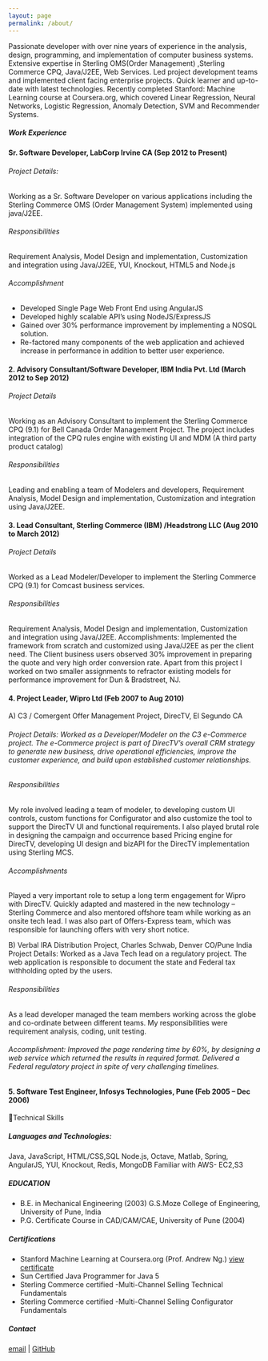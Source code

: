 ```yaml
---
layout: page
permalink: /about/
---
```

Passionate developer with over nine years of experience in the analysis, design, programming, and implementation of computer business systems. Extensive expertise in Sterling OMS(Order Management) ,Sterling Commerce CPQ, Java/J2EE, Web Services. Led project development teams and implemented client facing enterprise projects.
Quick learner and up-to-date with latest technologies. Recently completed Stanford: Machine Learning course at Coursera.org, which covered Linear Regression, Neural Networks, Logistic Regression, Anomaly Detection, SVM and Recommender Systems.

##### Work Experience

#### Sr. Software Developer, LabCorp Irvine CA 						(Sep 2012 to Present)
###### Project Details: 
Working as a Sr. Software Developer on various applications including the Sterling Commerce OMS (Order Management System) implemented using java/J2EE.

###### Responsibilities
Requirement Analysis, Model Design and implementation, Customization and integration using Java/J2EE, YUI, Knockout, HTML5 and Node.js
###### Accomplishment
+ Developed Single Page Web Front End using AngularJS
+ Developed highly scalable API’s using NodeJS/ExpressJS
+ Gained over 30% performance improvement by implementing a NOSQL solution.
+ Re-factored many components of the web application and achieved increase in performance in addition to better user experience.


#### 2. Advisory Consultant/Software Developer, IBM India Pvt. Ltd 				(March 2012 to Sep 2012)
######  Project Details
Working as an Advisory Consultant to implement the Sterling Commerce CPQ (9.1) for Bell Canada Order Management Project. The project includes integration of the CPQ rules engine with existing UI and MDM (A third party product catalog)

###### Responsibilities
Leading and enabling a team of Modelers and developers, Requirement Analysis, Model Design and implementation, Customization and integration using Java/J2EE.

#### 3. Lead Consultant, Sterling Commerce (IBM) /Headstrong LLC				(Aug 2010 to March 2012)
###### Project Details
Worked as a Lead Modeler/Developer to implement the Sterling Commerce CPQ (9.1) for Comcast business services. 
###### Responsibilities
Requirement Analysis, Model Design and implementation, Customization and integration using Java/J2EE.
Accomplishments: Implemented the framework from scratch and customized using Java/J2EE as per the client need. The Client business users observed 30% improvement in preparing the quote and very high order conversion rate. 
Apart from this project I worked on two smaller assignments to refractor existing models for performance improvement for Dun & Bradstreet, NJ.

#### 4. Project Leader, Wipro Ltd								(Feb 2007 to Aug 2010)
A) C3 / Comergent Offer Management Project, DirecTV, El Segundo CA
######  Project Details: Worked as a Developer/Modeler on the C3 e-Commerce project. The e-Commerce project is part of DirecTV’s overall CRM strategy to generate new business, drive operational efficiencies, improve the customer experience, and build upon established customer relationships.
###### Responsibilities
My role involved leading a team of modeler, to developing custom UI controls, custom functions for Configurator and also customize the tool to support the DirecTV UI and functional requirements. I also played brutal role in designing the campaign and occurrence based Pricing engine for DirecTV, developing UI design and bizAPI for the DirecTV implementation using Sterling MCS.
###### Accomplishments
Played a very important role to setup a long term engagement for Wipro with DirecTV. Quickly adapted and mastered in the new technology – Sterling Commerce and also mentored offshore team while working as an onsite tech lead. I was also part of Offers-Express team, which was responsible for launching offers with very short notice.

B) Verbal IRA Distribution Project, Charles Schwab, Denver CO/Pune India
Project Details: Worked as a Java Tech lead on a regulatory project. The web application is responsible to document the state and Federal tax withholding opted by the users.
###### Responsibilities
As a lead developer managed the team members working across the globe and co-ordinate between different teams. My responsibilities were requirement analysis, coding, unit testing.
###### Accomplishment: Improved the page rendering time by 60%, by designing a web service which returned the results in required format. Delivered a Federal regulatory project in spite of very challenging timelines.

#### 5. Software Test Engineer, Infosys Technologies, Pune				(Feb 2005 – Dec 2006)
Technical Skills

##### Languages and Technologies:
Java, JavaScript, HTML/CSS,SQL
Node.js, Octave, Matlab, Spring, AngularJS, YUI, Knockout, Redis, MongoDB
Familiar with AWS- EC2,S3 

##### EDUCATION

+ B.E. in Mechanical Engineering (2003) G.S.Moze College of Engineering, University of Pune, India
+ P.G. Certificate Course in CAD/CAM/CAE, University of Pune (2004)

##### Certifications

+ Stanford Machine Learning at Coursera.org (Prof. Andrew Ng.) [view certificate](https://drive.google.com/open?id=0B34n3Tb1CXRlaXhkeHVQQzZRYWc&authuser=0)
+ Sun Certified Java Programmer for Java 5
+ Sterling Commerce certified -Multi-Channel Selling Technical Fundamentals
+ Sterling Commerce certified -Multi-Channel Selling Configurator Fundamentals

##### Contact
[email](mailTo:hrushi.deshmukh@gmail.com)  |  [GitHub](http://github.com/ihrushikesh)
